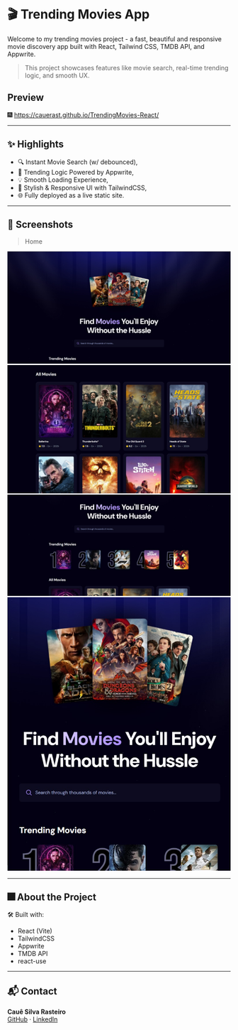 # 🎬 Trending Movies App

Welcome to my trending movies project - a fast, beautiful and responsive movie discovery app built with React, Tailwind CSS, TMDB API, and Appwrite.

>  This project showcases features like movie search, real-time trending logic, and smooth UX.

## Preview

🎆    https://cauerast.github.io/TrendingMovies-React/

---

## ✨ Highlights

- 🔍 Instant Movie Search (w/ debounced),
- 🧠 Trending Logic Powered by Appwrite,
- 💡 Smooth Loading Experience,
- 🎨 Stylish & Responsive UI with TailwindCSS,
- 🌐 Fully deployed as a live static site.

---

## 📸 Screenshots

> Home

![Screenshot](/Screenshots/1.jpeg)
![Screenshot](/Screenshots/2.jpeg)
![Screenshot](/Screenshots/3.jpeg)
![Screenshot](/Screenshots/4.jpeg)

---

## 🎆 About the Project

🛠 Built with:
- React (Vite)
- TailwindCSS
- Appwrite
- TMDB API
- react-use

---

## 📬 Contact

**Cauê Silva Rasteiro**  
[GitHub](https://github.com/cauerast) · [LinkedIn](https://www.linkedin.com/in/cau%C3%AA-rast-26bba22a6/)
